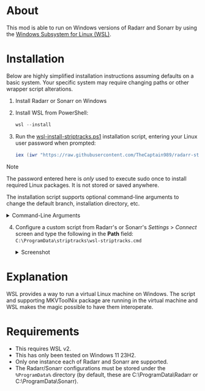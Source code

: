 # About
This mod is able to run on Windows versions of Radarr and Sonarr by using the [Windows Subsystem for Linux (WSL)](https://learn.microsoft.com/en-us/windows/wsl/).

# Installation
Below are highly simplified installation instructions assuming defaults on a basic system.  Your specific system may require changing paths or other wrapper script alterations.

1. Install Radarr or Sonarr on Windows
2. Install WSL from PowerShell:

   ```powershell
   wsl --install
   ```

3. Run the [wsl-install-striptracks.ps1](./wsl-install-striptracks.ps1)
installation script, entering your Linux user password when prompted:

   ```powershell
   iex (iwr "https://raw.githubusercontent.com/TheCaptain989/radarr-striptracks/refs/heads/master/wsl/wsl-install-striptracks.ps1").Content
   ```

> [!NOTE]
> The password entered here is *only* used to execute sudo once to install required Linux packages.  It is not stored or saved anywhere.

   The installation script supports optional command-line arguments to change the default branch, installation directory, etc.

   <details>
   <summary>Command-Line Arguments</summary>

   Option|Argument|Description
   ---|---|---
   `-Password`|`<SecureString>`|Your WSL Linux user password. Must be a PowerShell `[SecureString]` data type.
   `-Directory`|`<path>`|Directory to install striptracks to<br/>Default: `C:\ProgramData\striptracks`
   `-Owner`|`<name>`|GitHub repository owner<br/>Default: `TheCaptain989`
   `-Repository`|`<name>`|GitHub repository name<br/>Default: `radarr-striptracks`
   `-Release`|`<string>`|GitHub branch of source code to download<br/>Default: `latest`
   `-GhApiRoot`|`<url>`|GitHub API root URL<br/>Default: `https://api.github.com`

   To pass command-line arguments to the script, you must download it and execute it in multiple separate steps.

   *Example Command-Line Argument Use*

   ```powershell
   # Step 1: Download the script
   Invoke-WebRequest "https://raw.githubusercontent.com/TheCaptain989/radarr-striptracks/refs/heads/master/wsl/wsl-install-striptracks.ps1" -OutFile wsl-install-striptracks.ps1
   # Step 2: Needed to run unsigned downloaded scripts
   Set-ExecutionPolicy RemoteSigned -Scope CurrentUser  
   # Step 3: Execute installation script.  Example option only.
   .\wsl-install-striptracks.ps1 -Directory "D:\striptracks"
   ```

   </details>

4. Configure a custom script from Radarr's or Sonarr's *Settings* > *Connect* screen and type the following in the **Path** field:  
   `C:\ProgramData\striptracks\wsl-striptracks.cmd`  

   <details>
   <summary>Screenshot</summary>

   *New Custom Script Example*  
   ![wsl custom script](wsl-custom-script.png "New Custom Script")

   <detials>

# Explanation
WSL provides a way to run a virtual Linux machine on Windows.  The script and supporting MKVToolNix package are running in the virtual machine
and WSL makes the magic possible to have them interoperate.

# Requirements
- This requires WSL v2.
- This has only been tested on Windows 11 23H2.
- Only one instance each of Radarr and Sonarr are supported.
- The Radarr/Sonarr configurations must be stored under the `%ProgramData%` directory (by default, these are C:\ProgramData\Radarr or C:\ProgramData\Sonarr).

